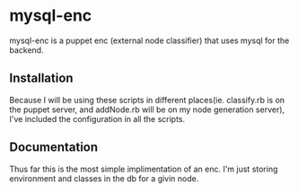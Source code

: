 mysql-enc
=========

mysql-enc is a puppet enc (external node classifier) that uses mysql for the backend.

## Installation

Because I will be using these scripts in different places(ie. classify.rb is on the puppet server, and addNode.rb will be on my node generation server), I've included the configuration in all the scripts.

## Documentation

Thus far this is the most simple implimentation of an enc.  I'm just storing environment and classes in the db for a givin node.
